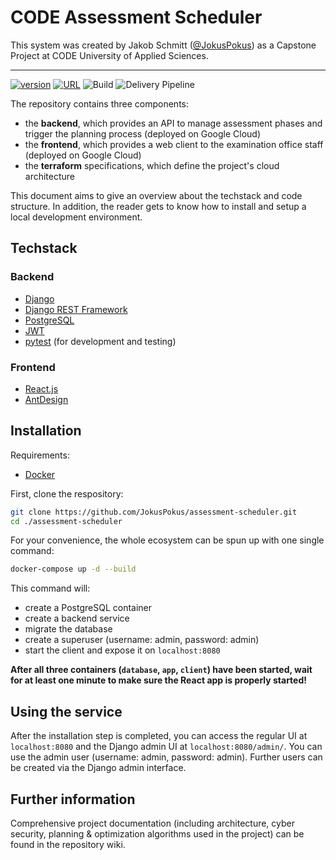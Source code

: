 # CODE Assessment Scheduler
This system was created by Jakob Schmitt ([@JokusPokus](https://github.com/JokusPokus))
as a Capstone Project at CODE University of Applied Sciences.

___


[![version](https://img.shields.io/badge/version-v1.0-6EB8D0)](https://github.com/JokusPokus/assessment-scheduler)
[![URL](https://img.shields.io/badge/URL-https%3A%2F%2Fexamsched--rbnh6rv7hq--ey.a.run.app%2F-blue)](https://examsched-rbnh6rv7hq-ey.a.run.app/)
![Build](https://github.com/JokusPokus/assessment-scheduler/actions/workflows/dev.backend.yml/badge.svg?branch=develop)
![Delivery Pipeline](https://github.com/JokusPokus/assessment-scheduler/actions/workflows/prod.backend.yml/badge.svg?branch=main)



The repository contains three components:
* the **backend**, which provides an API to manage assessment phases 
and trigger the planning process (deployed on Google Cloud)
* the **frontend**, which provides a web client to the examination office
 staff (deployed on Google Cloud)
* the **terraform** specifications, which define the project's cloud architecture

This document aims to give an overview about the 
techstack and code structure. 
In addition, the reader gets to know how to install and setup a local development environment.

## Techstack
### Backend

- [Django](https://www.djangoproject.com/)
- [Django REST Framework](https://www.django-rest-framework.org/)
- [PostgreSQL](https://www.postgresql.org/)
- [JWT](https://jwt.io/)
- [pytest](https://docs.pytest.org/en/6.2.x/) (for development and testing)

### Frontend 

- [React.js](https://github.com/facebook/react)
- [AntDesign](https://github.com/ant-design/ant-design)


## Installation
Requirements:
* [Docker](https://docs.docker.com/get-docker/)

First, clone the respository:
```zsh
git clone https://github.com/JokusPokus/assessment-scheduler.git
cd ./assessment-scheduler
```

For your convenience, the whole ecosystem can be spun up with one single command:

```zsh
docker-compose up -d --build
```

This command will: 
* create a PostgreSQL container
* create a backend service
* migrate the database
* create a superuser (username: admin, password: admin)
* start the client and expose it on `localhost:8080` 

**After all three containers (`database`, `app`, `client`) have been started, 
wait for at least one minute to make sure the React app is properly started!**

## Using the service

After the installation step is completed, you can access the regular
UI at `localhost:8080` and the Django admin UI at `localhost:8080/admin/`. You
can use the admin user (username: admin, password: admin). Further users
can be created via the Django admin interface.

## Further information

Comprehensive project documentation (including architecture, cyber security,
planning & optimization algorithms used in the project) can be found in the repository wiki.
